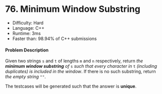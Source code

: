 # 76. Minimum Window Substring

- Difficulty: Hard
- Language: C++
- Runtime: 3ms
- Faster than: 98.94% of C++ submissions

#### Problem Description

Given two strings `s` and `t` of lengths `m` and `n` respectively, return *the **minimum window substring** of* `s` *such that every character in* `t` *(including duplicates) is included in the window*. If there is no such substring, return *the empty string* `""`.

The testcases will be generated such that the answer is **unique**.
